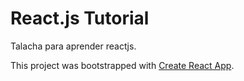# React.js Tutorial

Talacha para aprender reactjs.

This project was bootstrapped with [Create React App](https://github.com/facebook/create-react-app).